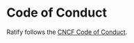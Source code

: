 # Code of Conduct

Ratify follows the [CNCF Code of Conduct](https://github.com/cncf/foundation/blob/master/code-of-conduct.md).
